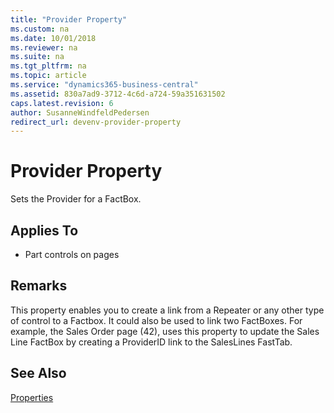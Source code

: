 ```yaml
---
title: "Provider Property"
ms.custom: na
ms.date: 10/01/2018
ms.reviewer: na
ms.suite: na
ms.tgt_pltfrm: na
ms.topic: article
ms.service: "dynamics365-business-central"
ms.assetid: 830a7ad9-3712-4c6d-a724-59a351631502
caps.latest.revision: 6
author: SusanneWindfeldPedersen
redirect_url: devenv-provider-property
---
```


<!--
IMPORTANT: DO NOT UPDATE THIS FILE, BUT devenv-provider-property.md
-->    

# Provider Property
Sets the Provider for a FactBox.  
  
## Applies To  
  
-   Part controls on pages  
  
## Remarks  
 This property enables you to create a link from a Repeater or any other type of control to a Factbox. It could also be used to link two FactBoxes. For example, the Sales Order page (42), uses this property to update the Sales Line FactBox by creating a ProviderID link to the SalesLines FastTab.  
  
## See Also  
 [Properties](devenv-properties.md)